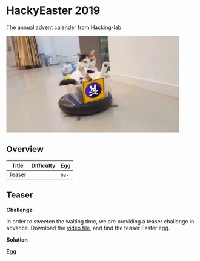 # HackyEaster 2019

The annual advent calender from Hacking-lab

![](writeupfiles/title.png)


## Overview

Title                                             | Difficulty | Egg
------------------------------------------------- | ---------- | ------------------------------
[Teaser     ](#teaser)                            |            | `he-`


## Teaser

**Challenge**

In order to sweeten the waiting time, we are providing a teaser challenge in advance.
Download the [video file](writeupfiles/he2019_teaser.mp4), and find the teaser Easter egg.

**Solution**

**Egg**



